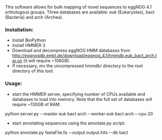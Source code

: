 This software allows for bulk mapping of novel sequences to eggNOG 4.1 orthologous groups. 
Three databases are available: euk (Eukaryotes), bact (Bacteria) and arch (Archea).  

### Installation: 

- Install BioPython
- Install HMMER 3
- Download and decompress eggNOG HMM databases from http://eggnogdb.embl.de/download/eggnog_4.1/hmmdb.euk_bact_arch.tar.gz (it will require ~108GB). 
- If necessary, mv the uncompressed hmmdb/ directory to the root directory of this tool. 

### Usage: 
- start the HMMER server, specifying number of CPUs available and databases to load into memory. Note that the full set of databases will require ~130GB of RAM. 
 
python server.py --master euk bact arch --worker euk bact arch --cpu 20

- start annotating sequences using the annotate.py script: 

python annotate.py fastaFile.fa --output output.hits --db bact

 
  
